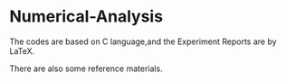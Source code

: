 # Numerical-Analysis

The codes are based on C language,and the Experiment Reports are by LaTeX.

There are also some reference materials.

